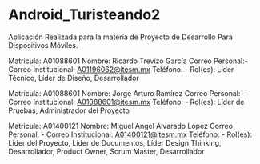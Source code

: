 # Android_Turisteando2
Aplicación Realizada para la materia de Proyecto de Desarrollo Para Dispositivos Móviles.


Matricula:​ A01088601
Nombre:​ Ricardo Trevizo García
Correo​ ​Personal:​-
Correo Institucional:​ A01196062@itesm.mx
Teléfono:​ -
Rol(es):​ Líder Técnico, Líder de Diseño, Desarrollador

Matricula:​ A01088601
Nombre: ​Jorge Arturo Ramírez
Correo Personal: ​-
Correo Institucional: ​A01088601@itesm.mx
Teléfono: ​-
Rol(es): ​Líder de Pruebas, Administrador del Proyecto

Matricula: ​A01400121
Nombre: ​Miguel Angel Alvarado López
Correo Personal: ​-
Correo Institucional: ​A01400121@itesm.mx
Teléfono: ​-
Rol(es): ​Líder del Proyecto, Líder de Documentos, Líder Design Thinking, Desarrollador,
Product Owner, Scrum Master, Desarrollador
